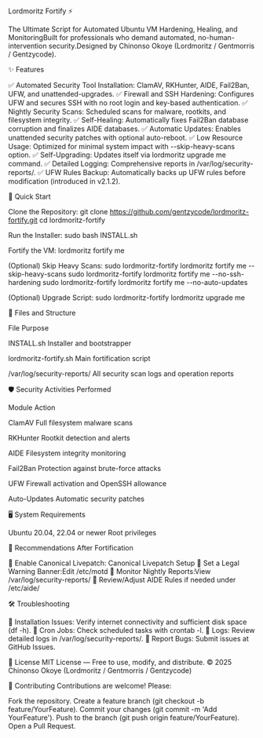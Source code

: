 Lordmoritz Fortify ⚡


The Ultimate Script for Automated Ubuntu VM Hardening, Healing, and MonitoringBuilt for professionals who demand automated, no-human-intervention security.Designed by Chinonso Okoye (Lordmoritz / Gentmorris / Gentzycode).

✨ Features

✅ Automated Security Tool Installation: ClamAV, RKHunter, AIDE, Fail2Ban, UFW, and unattended-upgrades.
✅ Firewall and SSH Hardening: Configures UFW and secures SSH with no root login and key-based authentication.
✅ Nightly Security Scans: Scheduled scans for malware, rootkits, and filesystem integrity.
✅ Self-Healing: Automatically fixes Fail2Ban database corruption and finalizes AIDE databases.
✅ Automatic Updates: Enables unattended security patches with optional auto-reboot.
✅ Low Resource Usage: Optimized for minimal system impact with --skip-heavy-scans option.
✅ Self-Upgrading: Updates itself via lordmoritz upgrade me command.
✅ Detailed Logging: Comprehensive reports in /var/log/security-reports/.
✅ UFW Rules Backup: Automatically backs up UFW rules before modification (introduced in v2.1.2).


🚀 Quick Start

Clone the Repository:
git clone https://github.com/gentzycode/lordmoritz-fortify.git
cd lordmoritz-fortify


Run the Installer:
sudo bash INSTALL.sh


Fortify the VM:
lordmoritz fortify me


(Optional) Skip Heavy Scans:
sudo lordmoritz-fortify lordmoritz fortify me --skip-heavy-scans
sudo lordmoritz-fortify lordmoritz fortify me --no-ssh-hardening
sudo lordmoritz-fortify lordmoritz fortify me --no-auto-updates


(Optional) Upgrade Script:
sudo lordmoritz-fortify lordmoritz upgrade me




📂 Files and Structure



File
Purpose



INSTALL.sh
Installer and bootstrapper


lordmoritz-fortify.sh
Main fortification script


/var/log/security-reports/
All security scan logs and operation reports



🛡️ Security Activities Performed



Module
Action



ClamAV
Full filesystem malware scans


RKHunter
Rootkit detection and alerts


AIDE
Filesystem integrity monitoring


Fail2Ban
Protection against brute-force attacks


UFW
Firewall activation and OpenSSH allowance


Auto-Updates
Automatic security patches



🖥️ System Requirements

Ubuntu 20.04, 22.04 or newer
Root privileges


🧠 Recommendations After Fortification

🔹 Enable Canonical Livepatch: Canonical Livepatch Setup
🔹 Set a Legal Warning Banner:Edit /etc/motd
🔹 Monitor Nightly Reports:View /var/log/security-reports/
🔹 Review/Adjust AIDE Rules if needed under /etc/aide/


🛠️ Troubleshooting

🔹 Installation Issues: Verify internet connectivity and sufficient disk space (df -h).
🔹 Cron Jobs: Check scheduled tasks with crontab -l.
🔹 Logs: Review detailed logs in /var/log/security-reports/.
🔹 Report Bugs: Submit issues at GitHub Issues.


📜 License
MIT License — Free to use, modify, and distribute.
© 2025 Chinonso Okoye (Lordmoritz / Gentmorris / Gentzycode)

🙌 Contributing
Contributions are welcome! Please:

Fork the repository.
Create a feature branch (git checkout -b feature/YourFeature).
Commit your changes (git commit -m 'Add YourFeature').
Push to the branch (git push origin feature/YourFeature).
Open a Pull Request.



